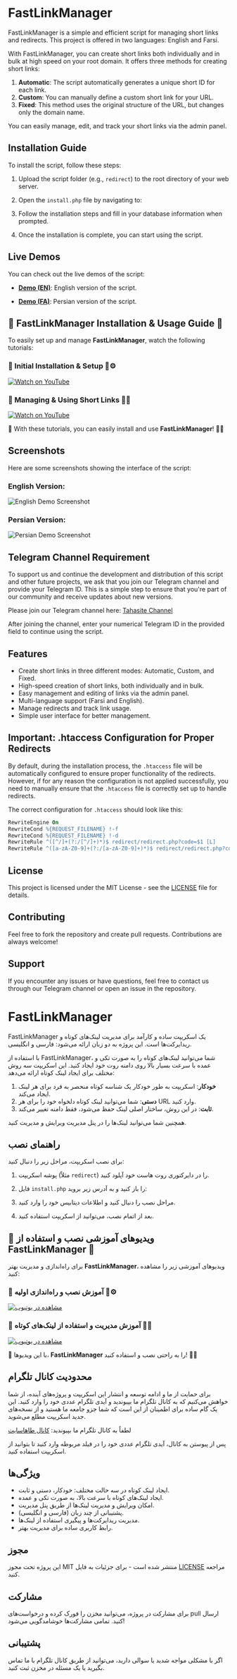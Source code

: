 # FastLinkManager

FastLinkManager is a simple and efficient script for managing short links and redirects. This project is offered in two languages: English and Farsi.

With FastLinkManager, you can create short links both individually and in bulk at high speed on your root domain. It offers three methods for creating short links:

1. **Automatic**: The script automatically generates a unique short ID for each link.
2. **Custom**: You can manually define a custom short link for your URL.
3. **Fixed**: This method uses the original structure of the URL, but changes only the domain name.

You can easily manage, edit, and track your short links via the admin panel.

## Installation Guide

To install the script, follow these steps:

1. Upload the script folder (e.g., `redirect`) to the root directory of your web server.
2. Open the `install.php` file by navigating to:
   

3. Follow the installation steps and fill in your database information when prompted.
4. Once the installation is complete, you can start using the script.

## Live Demos

You can check out the live demos of the script:

- **[Demo (EN)](https://fastlinkmanager.tahasite.ir/EN/index.php)**: English version of the script.
  
- **[Demo (FA)](https://fastlinkmanager.tahasite.ir/FA/index.php)**: Persian version of the script.

## 🎥 FastLinkManager Installation & Usage Guide 🚀  

To easily set up and manage **FastLinkManager**, watch the following tutorials:  

### 🔹 Initial Installation & Setup 📂⚙️  
[![Watch on YouTube](https://img.shields.io/badge/Watch_on_YouTube-red?logo=youtube)](https://youtu.be/77C_K9R4BmI?si=QKjGWioS--HxJfC0)  

### 🔹 Managing & Using Short Links 🔗🎯  
[![Watch on YouTube](https://img.shields.io/badge/Watch_on_YouTube-red?logo=youtube)](https://youtu.be/kh6DFcGUZRY?si=j1jHafHq18hzH5DT)  

📌 With these tutorials, you can easily install and use **FastLinkManager**! 🚀✨


## Screenshots

Here are some screenshots showing the interface of the script:

### English Version:
![English Demo Screenshot](https://s6.uupload.ir/files/screencapture-localhost-redirect-index-php-2025-02-14-03_11_01_(1)_p5hk.png)

### Persian Version:
![Persian Demo Screenshot](https://s6.uupload.ir/files/screencapture-tahasite-ir-redirect-index-php-2025-02-14-02_53_32_fqxt.png)


## Telegram Channel Requirement

To support us and continue the development and distribution of this script and other future projects, we ask that you join our Telegram channel and provide your Telegram ID. This is a simple step to ensure that you're part of our community and receive updates about new versions.

Please join our Telegram channel here: [Tahasite Channel](https://t.me/tahasite_chanel)

After joining the channel, enter your numerical Telegram ID in the provided field to continue using the script.

## Features

- Create short links in three different modes: Automatic, Custom, and Fixed.
- High-speed creation of short links, both individually and in bulk.
- Easy management and editing of links via the admin panel.
- Multi-language support (Farsi and English).
- Manage redirects and track link usage.
- Simple user interface for better management.

## Important: .htaccess Configuration for Proper Redirects

By default, during the installation process, the `.htaccess` file will be automatically configured to ensure proper functionality of the redirects. However, if for any reason the configuration is not applied successfully, you need to manually ensure that the `.htaccess` file is correctly set up to handle redirects.

The correct configuration for `.htaccess` should look like this:

```apache
RewriteEngine On
RewriteCond %{REQUEST_FILENAME} !-f
RewriteCond %{REQUEST_FILENAME} !-d
RewriteRule ^([^/]+(?:/[^/]+)*)$ redirect/redirect.php?code=$1 [L]
RewriteRule ^([a-zA-Z0-9]+(?:/[a-zA-Z0-9]+)*)$ redirect/redirect.php?code=$1 [L]
```


## License

This project is licensed under the MIT License - see the [LICENSE](LICENSE) file for details.

## Contributing

Feel free to fork the repository and create pull requests. Contributions are always welcome!

## Support

If you encounter any issues or have questions, feel free to contact us through our Telegram channel or open an issue in the repository.

# FastLinkManager

FastLinkManager یک اسکریپت ساده و کارآمد برای مدیریت لینک‌های کوتاه و ریدایرکت‌ها است. این پروژه به دو زبان ارائه می‌شود: فارسی و انگلیسی.

با استفاده از FastLinkManager، شما می‌توانید لینک‌های کوتاه را به صورت تکی و عمده با سرعت بسیار بالا روی دامنه روت خود ایجاد کنید. این اسکریپت سه روش مختلف برای ایجاد لینک کوتاه ارائه می‌دهد:

1. **خودکار**: اسکریپت به طور خودکار یک شناسه کوتاه منحصر به فرد برای هر لینک ایجاد می‌کند.
2. **دستی**: شما می‌توانید لینک کوتاه دلخواه خود را برای هر URL وارد کنید.
3. **ثابت**: در این روش، ساختار اصلی لینک حفظ می‌شود، فقط دامنه تغییر می‌کند.

همچنین شما می‌توانید لینک‌ها را در پنل مدیریت ویرایش و مدیریت کنید.

## راهنمای نصب

برای نصب اسکریپت، مراحل زیر را دنبال کنید:

1. پوشه اسکریپت (مثلاً `redirect`) را در دایرکتوری روت هاست خود آپلود کنید.
2. فایل `install.php` را باز کنید و به آدرس زیر بروید:
   

3. مراحل نصب را دنبال کنید و اطلاعات دیتابیس خود را وارد کنید.
4. بعد از اتمام نصب، می‌توانید از اسکریپت استفاده کنید.

## 🎥 ویدیوهای آموزشی نصب و استفاده از FastLinkManager 🚀  

برای راه‌اندازی و مدیریت بهتر **FastLinkManager**، ویدیوهای آموزشی زیر را مشاهده کنید:  

### 🔹 آموزش نصب و راه‌اندازی اولیه 📂⚙️  
[![مشاهده در یوتیوب](https://img.shields.io/badge/مشاهده_در_یوتیوب-red?logo=youtube)](https://youtu.be/77C_K9R4BmI?si=QKjGWioS--HxJfC0)  

### 🔹 آموزش مدیریت و استفاده از لینک‌های کوتاه 🔗🎯  
[![مشاهده در یوتیوب](https://img.shields.io/badge/مشاهده_در_یوتیوب-red?logo=youtube)](https://youtu.be/kh6DFcGUZRY?si=j1jHafHq18hzH5DT)  

📌 با این ویدیوها، **FastLinkManager** را به راحتی نصب و استفاده کنید! 🚀✨


## محدودیت کانال تلگرام

برای حمایت از ما و ادامه توسعه و انتشار این اسکریپت و پروژه‌های آینده، از شما خواهش می‌کنیم که به کانال تلگرام ما بپیوندید و آیدی تلگرام عددی خود را وارد کنید. این یک گام ساده برای اطمینان از این است که شما جزو جامعه ما هستید و از نسخه‌های جدید اسکریپت مطلع می‌شوید.

لطفاً به کانال تلگرام ما بپیوندید: [کانال طاهاسایت](https://t.me/tahasite_chanel)

پس از پیوستن به کانال، آیدی تلگرام عددی خود را در فیلد مربوطه وارد کنید تا بتوانید از اسکریپت استفاده کنید.

## ویژگی‌ها

- ایجاد لینک کوتاه در سه حالت مختلف: خودکار، دستی و ثابت.
- ایجاد لینک‌های کوتاه با سرعت بالا، به صورت تکی و عمده.
- امکان ویرایش و مدیریت لینک‌ها از طریق پنل مدیریت.
- پشتیبانی از چند زبان (فارسی و انگلیسی).
- مدیریت ریدایرکت‌ها و پیگیری استفاده از لینک‌ها.
- رابط کاربری ساده برای مدیریت بهتر.

## مجوز

این پروژه تحت مجوز MIT منتشر شده است - برای جزئیات به فایل [LICENSE](LICENSE) مراجعه کنید.

## مشارکت

برای مشارکت در پروژه، می‌توانید مخزن را فورک کرده و درخواست‌های pull ارسال کنید. تمامی مشارکت‌ها خوشامدگویی می‌شود!

## پشتیبانی

اگر با مشکلی مواجه شدید یا سوالی دارید، می‌توانید از طریق کانال تلگرام با ما تماس بگیرید یا یک مسئله در مخزن ثبت کنید.
